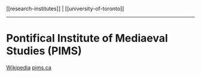 [[research-institutes]] | [[university-of-toronto]]
***
# Pontifical Institute of Mediaeval Studies (PIMS)
[Wikipedia](https://en.wikipedia.org/wiki/Pontifical_Institute_of_Mediaeval_Studies)
[pims.ca](https://pims.ca/)